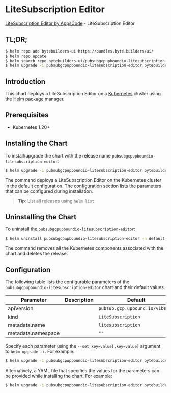 # LiteSubscription Editor

[LiteSubscription Editor by AppsCode](https://byte.builders) - LiteSubscription Editor

## TL;DR;

```bash
$ helm repo add bytebuilders-ui https://bundles.byte.builders/ui/
$ helm repo update
$ helm search repo bytebuilders-ui/pubsubgcpupboundio-litesubscription-editor --version=v0.4.18
$ helm upgrade -i pubsubgcpupboundio-litesubscription-editor bytebuilders-ui/pubsubgcpupboundio-litesubscription-editor -n default --create-namespace --version=v0.4.18
```

## Introduction

This chart deploys a LiteSubscription Editor on a [Kubernetes](http://kubernetes.io) cluster using the [Helm](https://helm.sh) package manager.

## Prerequisites

- Kubernetes 1.20+

## Installing the Chart

To install/upgrade the chart with the release name `pubsubgcpupboundio-litesubscription-editor`:

```bash
$ helm upgrade -i pubsubgcpupboundio-litesubscription-editor bytebuilders-ui/pubsubgcpupboundio-litesubscription-editor -n default --create-namespace --version=v0.4.18
```

The command deploys a LiteSubscription Editor on the Kubernetes cluster in the default configuration. The [configuration](#configuration) section lists the parameters that can be configured during installation.

> **Tip**: List all releases using `helm list`

## Uninstalling the Chart

To uninstall the `pubsubgcpupboundio-litesubscription-editor`:

```bash
$ helm uninstall pubsubgcpupboundio-litesubscription-editor -n default
```

The command removes all the Kubernetes components associated with the chart and deletes the release.

## Configuration

The following table lists the configurable parameters of the `pubsubgcpupboundio-litesubscription-editor` chart and their default values.

|     Parameter      | Description |                  Default                   |
|--------------------|-------------|--------------------------------------------|
| apiVersion         |             | <code>pubsub.gcp.upbound.io/v1beta1</code> |
| kind               |             | <code>LiteSubscription</code>              |
| metadata.name      |             | <code>litesubscription</code>              |
| metadata.namespace |             | <code>""</code>                            |


Specify each parameter using the `--set key=value[,key=value]` argument to `helm upgrade -i`. For example:

```bash
$ helm upgrade -i pubsubgcpupboundio-litesubscription-editor bytebuilders-ui/pubsubgcpupboundio-litesubscription-editor -n default --create-namespace --version=v0.4.18 --set apiVersion=pubsub.gcp.upbound.io/v1beta1
```

Alternatively, a YAML file that specifies the values for the parameters can be provided while
installing the chart. For example:

```bash
$ helm upgrade -i pubsubgcpupboundio-litesubscription-editor bytebuilders-ui/pubsubgcpupboundio-litesubscription-editor -n default --create-namespace --version=v0.4.18 --values values.yaml
```
